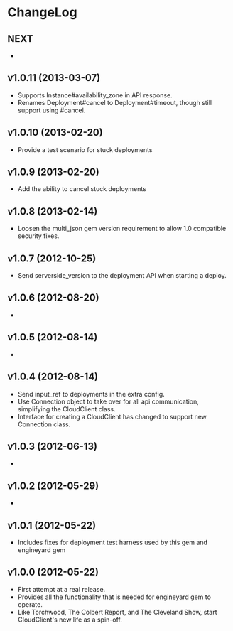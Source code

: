 # ChangeLog

## NEXT

  *

## v1.0.11 (2013-03-07)

  * Supports Instance#availability\_zone in API response.
  * Renames Deployment#cancel to Deployment#timeout, though still support using #cancel.

## v1.0.10 (2013-02-20)

  * Provide a test scenario for stuck deployments

## v1.0.9 (2013-02-20)

  * Add the ability to cancel stuck deployments

## v1.0.8 (2013-02-14)

  * Loosen the multi\_json gem version requirement to allow 1.0 compatible security fixes.

## v1.0.7 (2012-10-25)

  * Send serverside\_version to the deployment API when starting a deploy.

## v1.0.6 (2012-08-20)

  *

## v1.0.5 (2012-08-14)

  *

## v1.0.4 (2012-08-14)

  * Send input\_ref to deployments in the extra config.
  * Use Connection object to take over for all api communication, simplifying the CloudClient class.
  * Interface for creating a CloudClient has changed to support new Connection class.

## v1.0.3 (2012-06-13)

  *

## v1.0.2 (2012-05-29)

  *

## v1.0.1 (2012-05-22)

  * Includes fixes for deployment test harness used by this gem and engineyard gem

## v1.0.0 (2012-05-22)

  * First attempt at a real release.
  * Provides all the functionality that is needed for engineyard gem to operate.
  * Like Torchwood, The Colbert Report, and The Cleveland Show, start CloudClient's new life as a spin-off.

